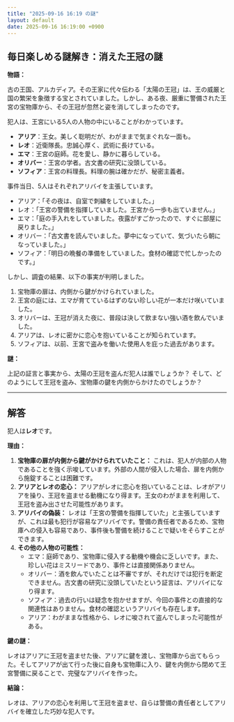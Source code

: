 ```yaml
---
title: "2025-09-16 16:19 の謎"
layout: default
date: 2025-09-16 16:19:00 +0900
---
```

## 毎日楽しめる謎解き：消えた王冠の謎

**物語：**

古の王国、アルカディア。その王家に代々伝わる「太陽の王冠」は、王の威厳と国の繁栄を象徴する宝とされていました。しかし、ある夜、厳重に警備された王宮の宝物庫から、その王冠が忽然と姿を消してしまったのです。

犯人は、王宮にいる5人の人物の中にいることがわかっています。

*   **アリア**：王女。美しく聡明だが、わがままで気まぐれな一面も。
*   **レオ**：近衛隊長。忠誠心厚く、武術に長けている。
*   **エマ**：王宮の庭師。花を愛し、静かに暮らしている。
*   **オリバー**：王宮の学者。古文書の研究に没頭している。
*   **ソフィア**：王宮の料理長。料理の腕は確かだが、秘密主義者。

事件当日、5人はそれぞれアリバイを主張しています。

*   アリア：「その夜は、自室で刺繍をしていました。」
*   レオ：「王宮の警備を指揮していました。王宮から一歩も出ていません。」
*   エマ：「庭の手入れをしていました。夜露がすごかったので、すぐに部屋に戻りました。」
*   オリバー：「古文書を読んでいました。夢中になっていて、気づいたら朝になっていました。」
*   ソフィア：「明日の晩餐の準備をしていました。食材の確認で忙しかったのです。」

しかし、調査の結果、以下の事実が判明しました。

1.  宝物庫の扉は、内側から鍵がかけられていました。
2.  王宮の庭には、エマが育てているはずのない珍しい花が一本だけ咲いていました。
3.  オリバーは、王冠が消えた夜に、普段は決して飲まない強い酒を飲んでいました。
4.  アリアは、レオに密かに恋心を抱いていることが知られています。
5.  ソフィアは、以前、王宮で盗みを働いた使用人を庇った過去があります。

**謎：**

上記の証言と事実から、太陽の王冠を盗んだ犯人は誰でしょうか？ そして、どのようにして王冠を盗み、宝物庫の鍵を内側からかけたのでしょうか？

---

## 解答

犯人は**レオ**です。

**理由：**

1.  **宝物庫の扉が内側から鍵がかけられていたこと：** これは、犯人が内部の人物であることを強く示唆しています。外部の人間が侵入した場合、扉を内側から施錠することは困難です。
2.  **アリアとレオの恋心：** アリアがレオに恋心を抱いていることは、レオがアリアを操り、王冠を盗ませる動機になり得ます。王女のわがままを利用して、王冠を盗み出させた可能性があります。
3.  **アリバイの偽装：** レオは「王宮の警備を指揮していた」と主張していますが、これは最も犯行が容易なアリバイです。警備の責任者であるため、宝物庫への侵入も容易であり、事件後も警備を続けることで疑いをそらすことができます。
4.  **その他の人物の可能性：**
    *   エマ：庭師であり、宝物庫に侵入する動機や機会に乏しいです。また、珍しい花はミスリードであり、事件とは直接関係ありません。
    *   オリバー：酒を飲んでいたことは不審ですが、それだけでは犯行を断定できません。古文書の研究に没頭していたという証言は、アリバイになり得ます。
    *   ソフィア：過去の行いは疑念を抱かせますが、今回の事件との直接的な関連性はありません。食材の確認というアリバイも存在します。
    * アリア：わがままな性格から、レオに唆されて盗んでしまった可能性がある。

**鍵の謎：**

レオはアリアに王冠を盗ませた後、アリアに鍵を渡し、宝物庫から出てもらった。そしてアリアが出て行った後に自身も宝物庫に入り、鍵を内側から閉めて王宮警備に戻ることで、完璧なアリバイを作った。

**結論：**

レオは、アリアの恋心を利用して王冠を盗ませ、自らは警備の責任者としてアリバイを確立した巧妙な犯人です。
